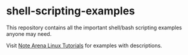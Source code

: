 # shell-scripting-examples
This repository contains all the important shell/bash scripting examples anyone may need.

Visit [Note Arena Linux Tutorials](https://notearena.com/course/linux/) for examples with descriptions.
